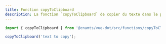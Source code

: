 ```yaml
---
title: Fonction copyToClipboard
description: La fonction `copyToClipboard` de copier du texte dans le presse papier.
---
```


<doc-tabs>

<doc-tab-item label="Utilisation">

```ts
import { copyToClipboard } from '@cnamts/vue-dot/src/functions/copyToClipboard';

copyToClipboard('text to copy');
```

</doc-tab-item>

<doc-tab-item label="API">
<doc-api name="functions/copy-to-clipboard"></doc-api>
</doc-tab-item>

</doc-tabs>

